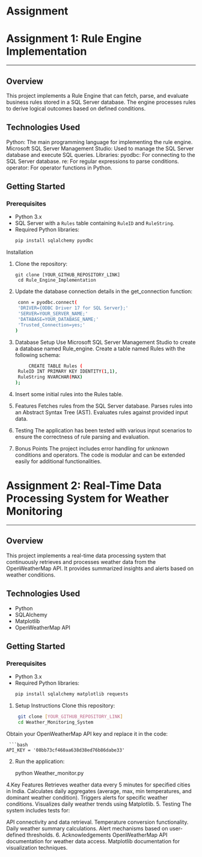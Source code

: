 # Assignment

# Assignment 1: Rule Engine Implementation
_______________________________________________

## Overview
This project implements a Rule Engine that can fetch, parse, and evaluate business rules stored in a SQL Server database. The engine processes rules to derive logical outcomes based on defined conditions.

## Technologies Used
Python: The main programming language for implementing the rule engine.
Microsoft SQL Server Management Studio: Used to manage the SQL Server database and execute SQL queries.
Libraries:
          pyodbc: For connecting to the SQL Server database.
          re: For regular expressions to parse conditions.
          operator: For operator functions in Python.

## Getting Started

### Prerequisites
- Python 3.x
- SQL Server with a `Rules` table containing `RuleID` and `RuleString`.
- Required Python libraries:
  ```bash
  pip install sqlalchemy pyodbc
Installation
1. Clone the repository:
   ```base          
   git clone [YOUR_GITHUB_REPOSITORY_LINK]
    cd Rule_Engine_Implementation
3. Update the database connection details in the get_connection function:
   ```bash
    conn = pyodbc.connect(
    'DRIVER={ODBC Driver 17 for SQL Server};'
    'SERVER=YOUR_SERVER_NAME;'
    'DATABASE=YOUR_DATABASE_NAME;'
    'Trusted_Connection=yes;'
   )
4. Database Setup
    Use Microsoft SQL Server Management Studio to create a database named Rule_engine.
    Create a table named Rules with the following schema:
   ```bash
        CREATE TABLE Rules (
    RuleID INT PRIMARY KEY IDENTITY(1,1),
    RuleString NVARCHAR(MAX)
   );
6. Insert some initial rules into the Rules table.

7. Features
    Fetches rules from the SQL Server database.
    Parses rules into an Abstract Syntax Tree (AST).
    Evaluates rules against provided input data.
8. Testing
   The application has been tested with various input scenarios to ensure the correctness of rule parsing and evaluation.
9. Bonus Points
   The project includes error handling for unknown conditions and operators.
  The code is modular and can be extended easily for additional functionalities.

# Assignment 2: Real-Time Data Processing System for Weather Monitoring
___________________________________________________________________________
## Overview
This project implements a real-time data processing system that continuously retrieves and processes weather data from the OpenWeatherMap API. It provides summarized insights and alerts based on weather conditions.

## Technologies Used
- Python
- SQLAlchemy
- Matplotlib
- OpenWeatherMap API

## Getting Started

### Prerequisites
- Python 3.x
- Required Python libraries:
  ```bash
  pip install sqlalchemy matplotlib requests

1. Setup Instructions
  Clone this repository:
   ```bash
    git clone [YOUR_GITHUB_REPOSITORY_LINK]
    cd Weather_Monitoring_System
  Obtain your OpenWeatherMap API key and replace it in the code:

     ```bash
    API_KEY = '08bb73cf460aa638d38ed76b86dabe33'
2. Run the application:
    
    python Weather_monitor.py

4.Key Features
  Retrieves weather data every 5 minutes for specified cities in India.
  Calculates daily aggregates (average, max, min temperatures, and dominant weather condition).
  Triggers alerts for specific weather conditions.
  Visualizes daily weather trends using Matplotlib.
5. Testing
  The system includes tests for:

  API connectivity and data retrieval.
  Temperature conversion functionality.
  Daily weather summary calculations.
  Alert mechanisms based on user-defined thresholds.
6. Acknowledgements
    OpenWeatherMap API documentation for weather data access.
    Matplotlib documentation for visualization techniques.

  
